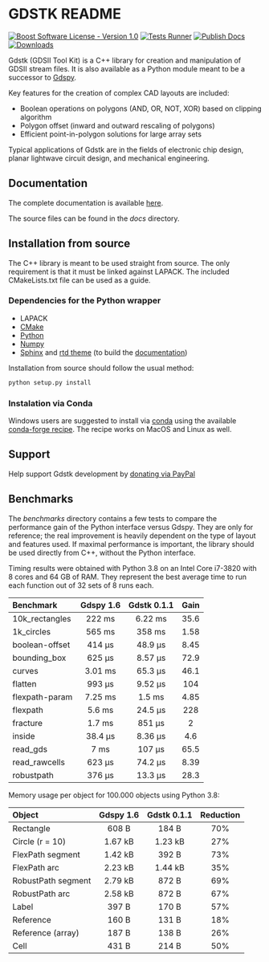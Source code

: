 # GDSTK README

[![Boost Software License - Version 1.0](https://img.shields.io/github/license/heitzmann/gdstk.svg)](https://www.boost.org/LICENSE_1_0.txt)
[![Tests Runner](https://github.com/heitzmann/gdstk/workflows/Tests%20Runner/badge.svg)](https://github.com/heitzmann/gdstk/actions)
[![Publish Docs](https://github.com/heitzmann/gdstk/workflows/Publish%20Docs/badge.svg)](http://heitzmann.github.io/gdstk)
[![Downloads](https://img.shields.io/github/downloads/heitzmann/gdstk/total.svg)](https://github.com/heitzmann/gdstk/releases)

Gdstk (GDSII Tool Kit) is a C++ library for creation and manipulation of GDSII stream files.
It is also available as a Python module meant to be a successor to [Gdspy](https://github.com/heitzmann/gdspy).

Key features for the creation of complex CAD layouts are included:

* Boolean operations on polygons (AND, OR, NOT, XOR) based on clipping algorithm
* Polygon offset (inward and outward rescaling of polygons)
* Efficient point-in-polygon solutions for large array sets

Typical applications of Gdstk are in the fields of electronic chip design, planar lightwave circuit design, and mechanical engineering.


## Documentation

The complete documentation is available [here](http://heitzmann.github.io/gdstk).

The source files can be found in the _docs_ directory.


## Installation from source

The C++ library is meant to be used straight from source.
The only requirement is that it must be linked against LAPACK.
The included CMakeLists.txt file can be used as a guide.

### Dependencies for the Python wrapper

* LAPACK
* [CMake](https://cmake.org/)
* [Python](https://www.python.org/)
* [Numpy](https://numpy.org/)
* [Sphinx](https://www.sphinx-doc.org/) and [rtd theme](https://sphinx-rtd-theme.readthedocs.io/) (to build the [documentation](http://heitzmann.github.io/gdstk))

Installation from source should follow the usual method:

```sh
python setup.py install
```

### Instalation via Conda

Windows users are suggested to install via [conda](https://www.anaconda.com/) using the available [conda-forge recipe](https://github.com/conda-forge/gdstk-feedstock). The recipe works on MacOS and Linux as well.


## Support

Help support Gdstk development by [donating via PayPal](https://www.paypal.com/cgi-bin/webscr?cmd=_s-xclick&hosted_button_id=JD2EUE2WPPBQQ)


## Benchmarks

The _benchmarks_ directory contains a few tests to compare the performance gain of the Python interface versus Gdspy.
They are only for reference; the real improvement is heavily dependent on the type of layout and features used.
If maximal performance is important, the library should be used directly from C++, without the Python interface.

Timing results were obtained with Python 3.8 on an Intel Core i7-3820 with 8 cores and 64 GB of RAM.
They represent the best average time to run each function out of 32 sets of 8 runs each.

| Benchmark        |    Gdspy 1.6     |   Gdstk 0.1.1    |   Gain   |
| :--------------- | :--------------: | :--------------: | :------: |
| 10k_rectangles   |      222 ms      |     6.22 ms      |   35.6   |
| 1k_circles       |      565 ms      |      358 ms      |   1.58   |
| boolean-offset   |      414 μs      |     48.9 μs      |   8.45   |
| bounding_box     |      625 μs      |     8.57 μs      |   72.9   |
| curves           |     3.01 ms      |     65.3 μs      |   46.1   |
| flatten          |      993 μs      |     9.52 μs      |   104    |
| flexpath-param   |     7.25 ms      |      1.5 ms      |   4.85   |
| flexpath         |      5.6 ms      |     24.5 μs      |   228    |
| fracture         |      1.7 ms      |      851 μs      |    2     |
| inside           |     38.4 μs      |     8.36 μs      |   4.6    |
| read_gds         |       7 ms       |      107 μs      |   65.5   |
| read_rawcells    |      623 μs      |     74.2 μs      |   8.39   |
| robustpath       |      376 μs      |     13.3 μs      |   28.3   |

Memory usage per object for 100.000 objects using Python 3.8:

| Object               |    Gdspy 1.6     |   Gdstk 0.1.1    | Reduction |
| :------------------- | :--------------: | :--------------: | :-------: |
| Rectangle            |      608 B       |      184 B       |    70%    |
| Circle (r = 10)      |     1.67 kB      |     1.23 kB      |    27%    |
| FlexPath segment     |     1.42 kB      |      392 B       |    73%    |
| FlexPath arc         |     2.23 kB      |     1.44 kB      |    35%    |
| RobustPath segment   |     2.79 kB      |      872 B       |    69%    |
| RobustPath arc       |     2.58 kB      |      872 B       |    67%    |
| Label                |      397 B       |      170 B       |    57%    |
| Reference            |      160 B       |      131 B       |    18%    |
| Reference (array)    |      187 B       |      138 B       |    26%    |
| Cell                 |      431 B       |      214 B       |    50%    |
